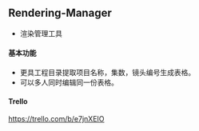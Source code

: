## Rendering-Manager

* 渲染管理工具

#### 基本功能

* 更具工程目录提取项目名称，集数，镜头编号生成表格。
* 可以多人同时编辑同一份表格。

#### Trello
https://trello.com/b/e7jnXEIO
